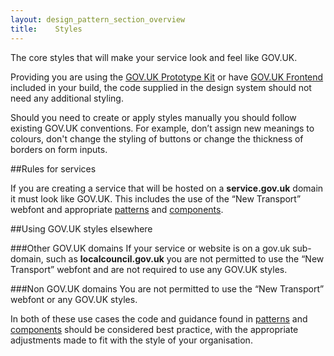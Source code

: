 ```yaml
---
layout: design_pattern_section_overview
title:    Styles
---
```


The core styles that will make your service look and feel like GOV.UK.

Providing you are using the <a href="">GOV.UK Prototype Kit</a> or have <a href="">GOV.UK Frontend</a> included in your build, the code supplied in the design system should not need any additional styling.

Should you need to create or apply styles manually you should follow existing GOV.UK conventions. For example, don’t assign new meanings to colours, don't change the styling of buttons or change the thickness of borders on form inputs.


##Rules for services

If you are creating a service that will be hosted on a <strong>service.gov.uk</strong> domain it must look like GOV.UK. This includes the use of the “New Transport” webfont and appropriate <a href="#">patterns</a> and <a href="#">components</a>.


##Using GOV.UK styles elsewhere

###Other GOV.UK domains
If your service or website is on a gov.uk sub-domain, such as <strong>localcouncil.gov.uk</strong> you are not permitted to use the “New Transport” webfont and are not required to use any GOV.UK styles.

###Non GOV.UK domains
You are not permitted to use the “New Transport” webfont or any GOV.UK styles.

In both of these use cases the code and guidance found in <a href="#">patterns</a> and <a href="#">components</a> should be considered best practice, with the appropriate adjustments made to fit with the style of your organisation.
